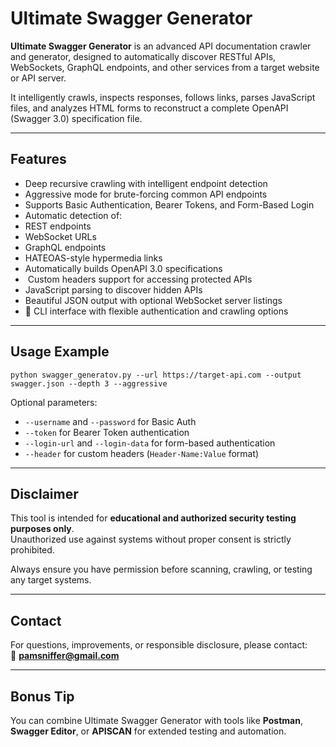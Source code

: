 # Ultimate Swagger Generator

**Ultimate Swagger Generator** is an advanced API documentation crawler and generator, designed to automatically discover RESTful APIs, WebSockets, GraphQL endpoints, and other services from a target website or API server.

It intelligently crawls, inspects responses, follows links, parses JavaScript files, and analyzes HTML forms to reconstruct a complete OpenAPI (Swagger 3.0) specification file.

---

## Features

-  Deep recursive crawling with intelligent endpoint detection
-  Aggressive mode for brute-forcing common API endpoints
-  Supports Basic Authentication, Bearer Tokens, and Form-Based Login
-  Automatic detection of:
  - REST endpoints
  - WebSocket URLs
  - GraphQL endpoints
  - HATEOAS-style hypermedia links
-  Automatically builds OpenAPI 3.0 specifications
- ️ Custom headers support for accessing protected APIs
-  JavaScript parsing to discover hidden APIs
-  Beautiful JSON output with optional WebSocket server listings
- 💬 CLI interface with flexible authentication and crawling options

---

## Usage Example

```
python swagger_generatov.py --url https://target-api.com --output swagger.json --depth 3 --aggressive
```

Optional parameters:
- `--username` and `--password` for Basic Auth
- `--token` for Bearer Token authentication
- `--login-url` and `--login-data` for form-based authentication
- `--header` for custom headers (`Header-Name:Value` format)

---

## Disclaimer

This tool is intended for **educational and authorized security testing purposes only**.  
Unauthorized use against systems without proper consent is strictly prohibited.

Always ensure you have permission before scanning, crawling, or testing any target systems.

---

## Contact

For questions, improvements, or responsible disclosure, please contact:  
📧 **pamsniffer@gmail.com**

---

## Bonus Tip
You can combine Ultimate Swagger Generator with tools like **Postman**, **Swagger Editor**, or **APISCAN** for extended testing and automation.
